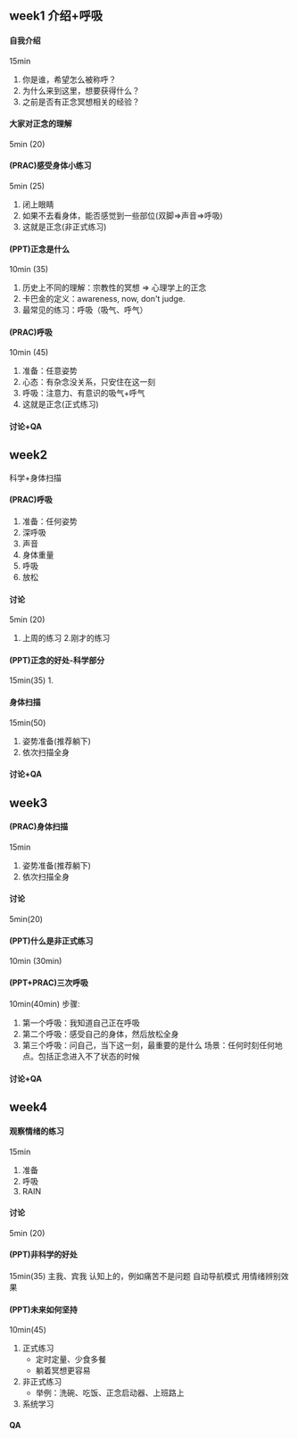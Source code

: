## week1 介绍+呼吸
#### 自我介绍 
15min
1. 你是谁，希望怎么被称呼？
2. 为什么来到这里，想要获得什么？
3. 之前是否有正念冥想相关的经验？

#### 大家对正念的理解
5min (20)

#### (PRAC)感受身体小练习
5min (25)
1. 闭上眼睛
2. 如果不去看身体，能否感觉到一些部位(双脚=>声音=>呼吸)
3. 这就是正念(非正式练习)

#### (PPT)正念是什么
10min (35)
1. 历史上不同的理解：宗教性的冥想 => 心理学上的正念
2. 卡巴金的定义：awareness, now, don't judge. 
3. 最常见的练习：呼吸（吸气、呼气）

#### (PRAC)呼吸
10min (45)
1. 准备：任意姿势
2. 心态：有杂念没关系，只安住在这一刻
3. 呼吸：注意力、有意识的吸气+呼气
4. 这就是正念(正式练习)

#### 讨论+QA

## week2
科学+身体扫描
#### (PRAC)呼吸
1. 准备：任何姿势
2. 深呼吸
3. 声音
4. 身体重量
5. 呼吸
6. 放松

#### 讨论
5min (20)
1. 上周的练习 2.刚才的练习

#### (PPT)正念的好处-科学部分
15min(35)
1. 

#### 身体扫描
15min(50)
1. 姿势准备(推荐躺下)
2. 依次扫描全身

#### 讨论+QA

## week3 

#### (PRAC)身体扫描
15min
1. 姿势准备(推荐躺下)
2. 依次扫描全身

#### 讨论
5min(20)

#### (PPT)什么是非正式练习
10min (30min)

#### (PPT+PRAC)三次呼吸
10min(40min)
步骤:
1. 第一个呼吸：我知道自己正在呼吸
2. 第二个呼吸：感受自己的身体，然后放松全身
3. 第三个呼吸：问自己，当下这一刻，最重要的是什么
场景：任何时刻任何地点。包括正念进入不了状态的时候

#### 讨论+QA

## week4 
#### 观察情绪的练习
15min 
1. 准备
2. 呼吸
3. RAIN

#### 讨论
5min (20)

#### (PPT)非科学的好处
15min(35) 主我、宾我
认知上的，例如痛苦不是问题
自动导航模式
用情绪辨别效果

#### (PPT)未来如何坚持
10min(45)
1. 正式练习
	+ 定时定量、少食多餐
	+ 躺着冥想更容易
2. 非正式练习
	+ 举例：洗碗、吃饭、正念启动器、上班路上
3. 系统学习

#### QA
